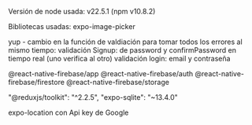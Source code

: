 Versión de node usada: v22.5.1 (npm v10.8.2)

Bibliotecas usadas:
expo-image-picker

  yup - cambio en la función de valdiación para tomar todos los errores al mismo tiempo: 
  validación Signup: de password y confirmPassword en tiempo real (uno verifica al otro)
  validación login: email y contraseña 

@react-native-firebase/app
@react-native-firebase/auth
@react-native-firebase/firestore
@react-native-firebase/storage


"@reduxjs/toolkit": "^2.2.5",
"expo-sqlite": "~13.4.0"

expo-location con Api key de Google